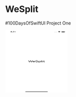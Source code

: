 # WeSplit
#100DaysOfSwiftUI Project One 

<img src="https://github.com/1Soyebo/WeSplit/blob/master/images/image1.png" width="200" height="200" />
